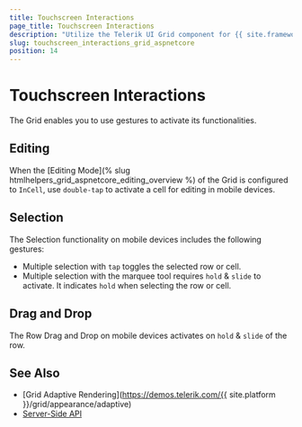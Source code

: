 ```yaml
---
title: Touchscreen Interactions
page_title: Touchscreen Interactions
description: "Utilize the Telerik UI Grid component for {{ site.framework }} and learn the different interactions when using a touch screen device."
slug: touchscreen_interactions_grid_aspnetcore
position: 14
---
```


# Touchscreen Interactions

The Grid enables you to use gestures to activate its functionalities.

## Editing

When the [Editing Mode](% slug htmlhelpers_grid_aspnetcore_editing_overview %) of the Grid is configured to `InCell`, use `double-tap` to activate a cell for editing in mobile devices.

## Selection

The Selection functionality on mobile devices includes the following gestures:

* Multiple selection with `tap` toggles the selected row or cell.
* Multiple selection with the marquee tool requires `hold` & `slide` to activate. It indicates `hold` when selecting the row or cell.

## Drag and Drop

The Row Drag and Drop on mobile devices activates on `hold` & `slide` of the row.

## See Also

* [Grid Adaptive Rendering](https://demos.telerik.com/{{ site.platform }}/grid/appearance/adaptive)
* [Server-Side API](/api/grid)
